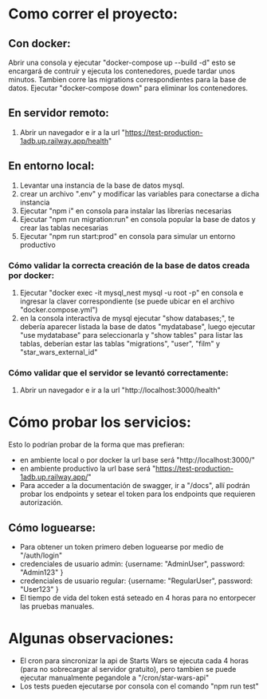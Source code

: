 # Como correr el proyecto:

## Con docker:

Abrir una consola y ejecutar "docker-compose up --build -d" esto se encargará de contruír y ejecuta los contenedores, puede tardar unos minutos. Tambien corre las migrations correspondientes para la base de datos.
Ejecutar "docker-compose down" para eliminar los contenedores.

## En servidor remoto:

1. Abrir un navegador e ir a la url "https://test-production-1adb.up.railway.app/health"

## En entorno local:

1. Levantar una instancia de la base de datos mysql.
2. crear un archivo ".env" y modificar las variables para conectarse a dicha instancia
3. Ejecutar "npm i" en consola para instalar las librerías necesarias
4. Ejecutar "npm run migration:run" en consola popular la base de datos y crear las tablas necesarias
5. Ejecutar "npm run start:prod" en consola para simular un entorno productivo

### Cómo validar la correcta creación de la base de datos creada por docker:

1. Ejecutar "docker exec -it mysql_nest mysql -u root -p" en consola e ingresar la claver correspondiente (se puede ubicar en el archivo "docker.compose.yml")
2. en la consola interactiva de mysql ejecutar "show databases;", te debería aparecer listada la base de datos "mydatabase", luego ejecutar "use mydatabase" para seleccionarla y "show tables" para listar las tablas, deberían estar las tablas "migrations", "user", "film" y "star_wars_external_id"

### Cómo validar que el servidor se levantó correctamente:

1. Abrir un navegador e ir a la url "http://localhost:3000/health"

# Cómo probar los servicios:

Esto lo podrían probar de la forma que mas prefieran:

- en ambiente local o por docker la url base será "http://localhost:3000/"
- en ambiente productivo la url base será "https://test-production-1adb.up.railway.app/"
- Para acceder a la documentación de swagger, ir a "/docs", allí podrán probar los endpoints y setear el token para los endpoints que requieren autorización.

## Cómo loguearse:

- Para obtener un token primero deben loguearse por medio de "/auth/login"
- credenciales de usuario admin: {username: "AdminUser", password: "Admin123" }
- credenciales de usuario regular: {username: "RegularUser", password: "User123" }
- El tiempo de vida del token está seteado en 4 horas para no entorpecer las pruebas manuales.

# Algunas observaciones:

- El cron para sincronizar la api de Starts Wars se ejecuta cada 4 horas (para no sobrecargar al servidor gratuito), pero tambien se puede ejecutar manualmente pegandole a "/cron/star-wars-api"
- Los tests pueden ejecutarse por consola con el comando "npm run test"

